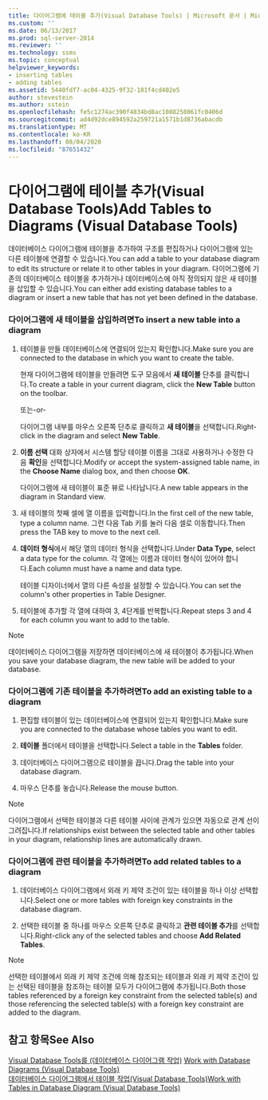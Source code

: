 ```yaml
---
title: 다이어그램에 테이블 추가(Visual Database Tools) | Microsoft 문서 | Microsoft 문서
ms.custom: ''
ms.date: 06/13/2017
ms.prod: sql-server-2014
ms.reviewer: ''
ms.technology: ssms
ms.topic: conceptual
helpviewer_keywords:
- inserting tables
- adding tables
ms.assetid: 5440fdf7-ac04-4325-9f32-181f4cd402e5
author: stevestein
ms.author: sstein
ms.openlocfilehash: fe5c1274ac390f4834bd8ac1088258061fc0406d
ms.sourcegitcommit: ad4d92dce894592a259721a1571b1d8736abacdb
ms.translationtype: MT
ms.contentlocale: ko-KR
ms.lasthandoff: 08/04/2020
ms.locfileid: "87651432"
---
```

# <a name="add-tables-to-diagrams-visual-database-tools"></a><span data-ttu-id="5e98b-102">다이어그램에 테이블 추가(Visual Database Tools)</span><span class="sxs-lookup"><span data-stu-id="5e98b-102">Add Tables to Diagrams (Visual Database Tools)</span></span>
  <span data-ttu-id="5e98b-103">데이터베이스 다이어그램에 테이블을 추가하여 구조를 편집하거나 다이어그램에 있는 다른 테이블에 연결할 수 있습니다.</span><span class="sxs-lookup"><span data-stu-id="5e98b-103">You can add a table to your database diagram to edit its structure or relate it to other tables in your diagram.</span></span> <span data-ttu-id="5e98b-104">다이어그램에 기존의 데이터베이스 테이블을 추가하거나 데이터베이스에 아직 정의되지 않은 새 테이블을 삽입할 수 있습니다.</span><span class="sxs-lookup"><span data-stu-id="5e98b-104">You can either add existing database tables to a diagram or insert a new table that has not yet been defined in the database.</span></span>  
  
### <a name="to-insert-a-new-table-into-a-diagram"></a><span data-ttu-id="5e98b-105">다이어그램에 새 테이블을 삽입하려면</span><span class="sxs-lookup"><span data-stu-id="5e98b-105">To insert a new table into a diagram</span></span>  
  
1.  <span data-ttu-id="5e98b-106">테이블을 만들 데이터베이스에 연결되어 있는지 확인합니다.</span><span class="sxs-lookup"><span data-stu-id="5e98b-106">Make sure you are connected to the database in which you want to create the table.</span></span>  
  
     <span data-ttu-id="5e98b-107">현재 다이어그램에 테이블을 만들려면 도구 모음에서 **새 테이블** 단추를 클릭합니다.</span><span class="sxs-lookup"><span data-stu-id="5e98b-107">To create a table in your current diagram, click the **New Table** button on the toolbar.</span></span>  
  
     <span data-ttu-id="5e98b-108">또는</span><span class="sxs-lookup"><span data-stu-id="5e98b-108">-or-</span></span>  
  
     <span data-ttu-id="5e98b-109">다이어그램 내부를 마우스 오른쪽 단추로 클릭하고 **새 테이블**을 선택합니다.</span><span class="sxs-lookup"><span data-stu-id="5e98b-109">Right-click in the diagram and select **New Table**.</span></span>  
  
2.  <span data-ttu-id="5e98b-110">**이름 선택** 대화 상자에서 시스템 할당 테이블 이름을 그대로 사용하거나 수정한 다음 **확인**을 선택합니다.</span><span class="sxs-lookup"><span data-stu-id="5e98b-110">Modify or accept the system-assigned table name, in the **Choose Name** dialog box, and then choose **OK**.</span></span>  
  
     <span data-ttu-id="5e98b-111">다이어그램에 새 테이블이 표준 뷰로 나타납니다.</span><span class="sxs-lookup"><span data-stu-id="5e98b-111">A new table appears in the diagram in Standard view.</span></span>  
  
3.  <span data-ttu-id="5e98b-112">새 테이블의 첫째 셀에 열 이름을 입력합니다.</span><span class="sxs-lookup"><span data-stu-id="5e98b-112">In the first cell of the new table, type a column name.</span></span> <span data-ttu-id="5e98b-113">그런 다음 Tab 키를 눌러 다음 셀로 이동합니다.</span><span class="sxs-lookup"><span data-stu-id="5e98b-113">Then press the TAB key to move to the next cell.</span></span>  
  
4.  <span data-ttu-id="5e98b-114">**데이터 형식**에서 해당 열의 데이터 형식을 선택합니다.</span><span class="sxs-lookup"><span data-stu-id="5e98b-114">Under **Data Type**, select a data type for the column.</span></span> <span data-ttu-id="5e98b-115">각 열에는 이름과 데이터 형식이 있어야 합니다.</span><span class="sxs-lookup"><span data-stu-id="5e98b-115">Each column must have a name and data type.</span></span>  
  
     <span data-ttu-id="5e98b-116">테이블 디자이너에서 열의 다른 속성을 설정할 수 있습니다.</span><span class="sxs-lookup"><span data-stu-id="5e98b-116">You can set the column's other properties in Table Designer.</span></span>  
  
5.  <span data-ttu-id="5e98b-117">테이블에 추가할 각 열에 대하여 3, 4단계를 반복합니다.</span><span class="sxs-lookup"><span data-stu-id="5e98b-117">Repeat steps 3 and 4 for each column you want to add to the table.</span></span>  
  
> [!NOTE]  
>  <span data-ttu-id="5e98b-118">데이터베이스 다이어그램을 저장하면 데이터베이스에 새 테이블이 추가됩니다.</span><span class="sxs-lookup"><span data-stu-id="5e98b-118">When you save your database diagram, the new table will be added to your database.</span></span>  
  
### <a name="to-add-an-existing-table-to-a-diagram"></a><span data-ttu-id="5e98b-119">다이어그램에 기존 테이블을 추가하려면</span><span class="sxs-lookup"><span data-stu-id="5e98b-119">To add an existing table to a diagram</span></span>  
  
1.  <span data-ttu-id="5e98b-120">편집할 테이블이 있는 데이터베이스에 연결되어 있는지 확인합니다.</span><span class="sxs-lookup"><span data-stu-id="5e98b-120">Make sure you are connected to the database whose tables you want to edit.</span></span>  
  
2.  <span data-ttu-id="5e98b-121">**테이블** 폴더에서 테이블을 선택합니다.</span><span class="sxs-lookup"><span data-stu-id="5e98b-121">Select a table in the **Tables** folder.</span></span>  
  
3.  <span data-ttu-id="5e98b-122">데이터베이스 다이어그램으로 테이블을 끕니다.</span><span class="sxs-lookup"><span data-stu-id="5e98b-122">Drag the table into your database diagram.</span></span>  
  
4.  <span data-ttu-id="5e98b-123">마우스 단추를 놓습니다.</span><span class="sxs-lookup"><span data-stu-id="5e98b-123">Release the mouse button.</span></span>  
  
> [!NOTE]  
>  <span data-ttu-id="5e98b-124">다이어그램에서 선택한 테이블과 다른 테이블 사이에 관계가 있으면 자동으로 관계 선이 그려집니다.</span><span class="sxs-lookup"><span data-stu-id="5e98b-124">If relationships exist between the selected table and other tables in your diagram, relationship lines are automatically drawn.</span></span>  
  
### <a name="to-add-related-tables-to-a-diagram"></a><span data-ttu-id="5e98b-125">다이어그램에 관련 테이블을 추가하려면</span><span class="sxs-lookup"><span data-stu-id="5e98b-125">To add related tables to a diagram</span></span>  
  
1.  <span data-ttu-id="5e98b-126">데이터베이스 다이어그램에서 외래 키 제약 조건이 있는 테이블을 하나 이상 선택합니다.</span><span class="sxs-lookup"><span data-stu-id="5e98b-126">Select one or more tables with foreign key constraints in the database diagram.</span></span>  
  
2.  <span data-ttu-id="5e98b-127">선택한 테이블 중 하나를 마우스 오른쪽 단추로 클릭하고 **관련 테이블 추가**를 선택합니다.</span><span class="sxs-lookup"><span data-stu-id="5e98b-127">Right-click any of the selected tables and choose **Add Related Tables**.</span></span>  
  
> [!NOTE]  
>  <span data-ttu-id="5e98b-128">선택한 테이블에서 외래 키 제약 조건에 의해 참조되는 테이블과 외래 키 제약 조건이 있는 선택된 테이블을 참조하는 테이블 모두가 다이어그램에 추가됩니다.</span><span class="sxs-lookup"><span data-stu-id="5e98b-128">Both those tables referenced by a foreign key constraint from the selected table(s) and those referencing the selected table(s) with a foreign key constraint are added to the diagram.</span></span>  
  
## <a name="see-also"></a><span data-ttu-id="5e98b-129">참고 항목</span><span class="sxs-lookup"><span data-stu-id="5e98b-129">See Also</span></span>  
 <span data-ttu-id="5e98b-130">[Visual Database Tools를 &#40;데이터베이스 다이어그램 작업&#41;](visual-database-tools.md) </span><span class="sxs-lookup"><span data-stu-id="5e98b-130">[Work with Database Diagrams &#40;Visual Database Tools&#41;](visual-database-tools.md) </span></span>  
 [<span data-ttu-id="5e98b-131">데이터베이스 다이어그램에서 테이블 작업&#40;Visual Database Tools&#41;</span><span class="sxs-lookup"><span data-stu-id="5e98b-131">Work with Tables in Database Diagram &#40;Visual Database Tools&#41;</span></span>](work-with-tables-in-database-diagram-visual-database-tools.md)  
  
  
